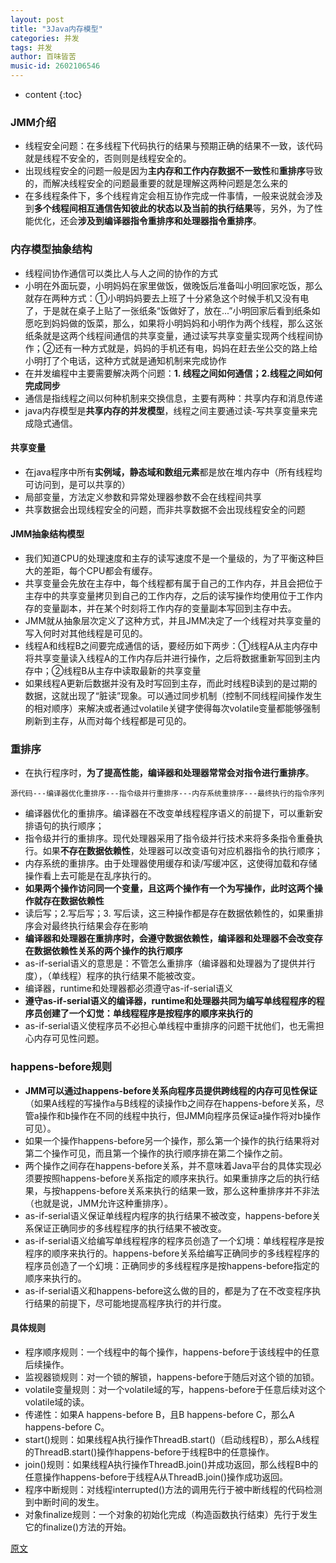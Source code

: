 ```yaml
---
layout: post
title: "3Java内存模型"
categories: 并发
tags: 并发
author: 百味皆苦
music-id: 2602106546
---
```


* content
{:toc}
### JMM介绍

- 线程安全问题：在多线程下代码执行的结果与预期正确的结果不一致，该代码就是线程不安全的，否则则是线程安全的。
- 出现线程安全的问题一般是因为**主内存和工作内存数据不一致性**和**重排序**导致的，而解决线程安全的问题最重要的就是理解这两种问题是怎么来的
- 在多线程条件下，多个线程肯定会相互协作完成一件事情，一般来说就会涉及到**多个线程间相互通信告知彼此的状态以及当前的执行结果**等，另外，为了性能优化，还会**涉及到编译器指令重排序和处理器指令重排序**。



### 内存模型抽象结构

- 线程间协作通信可以类比人与人之间的协作的方式
- 小明在外面玩耍，小明妈妈在家里做饭，做晚饭后准备叫小明回家吃饭，那么就存在两种方式：①小明妈妈要去上班了十分紧急这个时候手机又没有电了，于是就在桌子上贴了一张纸条“饭做好了，放在...”小明回家后看到纸条如愿吃到妈妈做的饭菜，那么，如果将小明妈妈和小明作为两个线程，那么这张纸条就是这两个线程间通信的共享变量，通过读写共享变量实现两个线程间协作；②还有一种方式就是，妈妈的手机还有电，妈妈在赶去坐公交的路上给小明打了个电话，这种方式就是通知机制来完成协作
- 在并发编程中主要需要解决两个问题：**1. 线程之间如何通信；2.线程之间如何完成同步**
- 通信是指线程之间以何种机制来交换信息，主要有两种：共享内存和消息传递
- java内存模型是**共享内存的并发模型**，线程之间主要通过读-写共享变量来完成隐式通信。

#### 共享变量

- 在java程序中所有**实例域，静态域和数组元素**都是放在堆内存中（所有线程均可访问到，是可以共享的）
- 局部变量，方法定义参数和异常处理器参数不会在线程间共享
- 共享数据会出现线程安全的问题，而非共享数据不会出现线程安全的问题

#### JMM抽象结构模型

- 我们知道CPU的处理速度和主存的读写速度不是一个量级的，为了平衡这种巨大的差距，每个CPU都会有缓存。
- 共享变量会先放在主存中，每个线程都有属于自己的工作内存，并且会把位于主存中的共享变量拷贝到自己的工作内存，之后的读写操作均使用位于工作内存的变量副本，并在某个时刻将工作内存的变量副本写回到主存中去。
- JMM就从抽象层次定义了这种方式，并且JMM决定了一个线程对共享变量的写入何时对其他线程是可见的。
- 线程A和线程B之间要完成通信的话，要经历如下两步：①线程A从主内存中将共享变量读入线程A的工作内存后并进行操作，之后将数据重新写回到主内存中；②线程B从主存中读取最新的共享变量
- 如果线程A更新后数据并没有及时写回到主存，而此时线程B读到的是过期的数据，这就出现了“脏读”现象。可以通过同步机制（控制不同线程间操作发生的相对顺序）来解决或者通过volatile关键字使得每次volatile变量都能够强制刷新到主存，从而对每个线程都是可见的。



### 重排序

- 在执行程序时，**为了提高性能，编译器和处理器常常会对指令进行重排序**。

`源代码---编译器优化重排序---指令级并行重排序---内存系统重排序---最终执行的指令序列`

- 编译器优化的重排序。编译器在不改变单线程程序语义的前提下，可以重新安排语句的执行顺序；
- 指令级并行的重排序。现代处理器采用了指令级并行技术来将多条指令重叠执行。如果**不存在数据依赖性**，处理器可以改变语句对应机器指令的执行顺序；
- 内存系统的重排序。由于处理器使用缓存和读/写缓冲区，这使得加载和存储操作看上去可能是在乱序执行的。
- **如果两个操作访问同一个变量，且这两个操作有一个为写操作，此时这两个操作就存在数据依赖性**
- 读后写；2.写后写；3. 写后读，这三种操作都是存在数据依赖性的，如果重排序会对最终执行结果会存在影响
- **编译器和处理器在重排序时，会遵守数据依赖性，编译器和处理器不会改变存在数据依赖性关系的两个操作的执行顺序**
- as-if-serial语义的意思是：不管怎么重排序（编译器和处理器为了提供并行度），（单线程）程序的执行结果不能被改变。
- 编译器，runtime和处理器都必须遵守as-if-serial语义
- **遵守as-if-serial语义的编译器，runtime和处理器共同为编写单线程程序的程序员创建了一个幻觉：单线程程序是按程序的顺序来执行的**
- as-if-serial语义使程序员不必担心单线程中重排序的问题干扰他们，也无需担心内存可见性问题。



### happens-before规则

- **JMM可以通过happens-before关系向程序员提供跨线程的内存可见性保证**（如果A线程的写操作a与B线程的读操作b之间存在happens-before关系，尽管a操作和b操作在不同的线程中执行，但JMM向程序员保证a操作将对b操作可见）。
- 如果一个操作happens-before另一个操作，那么第一个操作的执行结果将对第二个操作可见，而且第一个操作的执行顺序排在第二个操作之前。
- 两个操作之间存在happens-before关系，并不意味着Java平台的具体实现必须要按照happens-before关系指定的顺序来执行。如果重排序之后的执行结果，与按happens-before关系来执行的结果一致，那么这种重排序并不非法（也就是说，JMM允许这种重排序）。
- as-if-serial语义保证单线程内程序的执行结果不被改变，happens-before关系保证正确同步的多线程程序的执行结果不被改变。
- as-if-serial语义给编写单线程程序的程序员创造了一个幻境：单线程程序是按程序的顺序来执行的。happens-before关系给编写正确同步的多线程程序的程序员创造了一个幻境：正确同步的多线程程序是按happens-before指定的顺序来执行的。
- as-if-serial语义和happens-before这么做的目的，都是为了在不改变程序执行结果的前提下，尽可能地提高程序执行的并行度。

#### 具体规则

- 程序顺序规则：一个线程中的每个操作，happens-before于该线程中的任意后续操作。
- 监视器锁规则：对一个锁的解锁，happens-before于随后对这个锁的加锁。
- volatile变量规则：对一个volatile域的写，happens-before于任意后续对这个volatile域的读。
- 传递性：如果A happens-before B，且B happens-before C，那么A happens-before C。
- start()规则：如果线程A执行操作ThreadB.start()（启动线程B），那么A线程的ThreadB.start()操作happens-before于线程B中的任意操作。
- join()规则：如果线程A执行操作ThreadB.join()并成功返回，那么线程B中的任意操作happens-before于线程A从ThreadB.join()操作成功返回。
- 程序中断规则：对线程interrupted()方法的调用先行于被中断线程的代码检测到中断时间的发生。
- 对象finalize规则：一个对象的初始化完成（构造函数执行结束）先行于发生它的finalize()方法的开始。



[原文](https://juejin.im/post/5ae6d309518825673123fd0e)